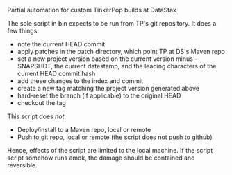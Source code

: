 Partial automation for custom TinkerPop builds at DataStax

The sole script in bin expects to be run from TP's git repository.
It does a few things:

* note the current HEAD commit
* apply patches in the patch directory, which point TP at DS's Maven repo
* set a new project version based on the current version minus -SNAPSHOT,
  the current datestamp, and the leading characters of the current HEAD
  commit hash
* add these changes to the index and commit
* create a new tag matching the project version generated above
* hard-reset the branch (if applicable) to the original HEAD
* checkout the tag

This script does *not*:

* Deploy/install to a Maven repo, local or remote
* Push to git repo, local or remote (the script does not push to github)

Hence, effects of the script are limited to the local machine.  If the script
script somehow runs amok, the damage should be contained and reversible.
